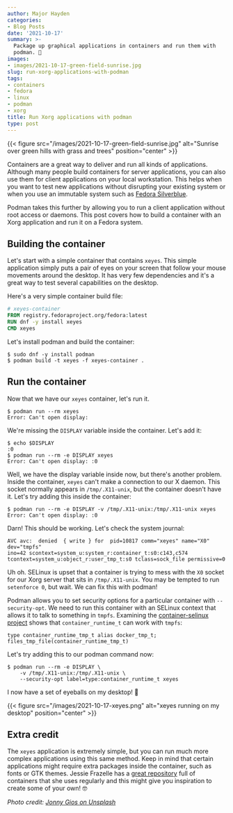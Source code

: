 ```yaml
---
author: Major Hayden
categories:
- Blog Posts
date: '2021-10-17'
summary: >-
  Package up graphical applications in containers and run them with
  podman. 🚢
images:
- images/2021-10-17-green-field-sunrise.jpg
slug: run-xorg-applications-with-podman
tags:
- containers
- fedora
- linux
- podman
- xorg
title: Run Xorg applications with podman
type: post
---
```


{{< figure src="/images/2021-10-17-green-field-sunrise.jpg" alt="Sunrise over green hills with grass and trees" position="center" >}}

Containers are a great way to deliver and run all kinds of applications.
Although many people build containers for server applications, you can also use
them for client applications on your local workstation. This helps when you want
to test new applications without disrupting your existing system or when you use
an immutable system such as [Fedora Silverblue].

Podman takes this further by allowing you to run a client application without
root access or daemons. This post covers how to build a container with an Xorg
application and run it on a Fedora system.

[Fedora Silverblue]: https://silverblue.fedoraproject.org/

## Building the container

Let's start with a simple container that contains `xeyes`. This simple
application simply puts a pair of eyes on your screen that follow your mouse
movements around the desktop. It has very few dependencies and it's a great way
to test several capabilities on the desktop.

Here's a very simple container build file:

```dockerfile
# xeyes-container
FROM registry.fedoraproject.org/fedora:latest
RUN dnf -y install xeyes
CMD xeyes
```

Let's install podman and build the container:

```console
$ sudo dnf -y install podman
$ podman build -t xeyes -f xeyes-container .
```

## Run the container

Now that we have our `xeyes` container, let's run it.

```console
$ podman run --rm xeyes
Error: Can't open display:
```

We're missing the `DISPLAY` variable inside the container. Let's add it:

```console
$ echo $DISPLAY
:0
$ podman run --rm -e DISPLAY xeyes
Error: Can't open display: :0
```

Well, we have the display variable inside now, but there's another problem.
Inside the container, `xeyes` can't make a connection to our X daemon. This
socket normally appears in `/tmp/.X11-unix`, but the container doesn't have it.
Let's try adding this inside the container:

```console
$ podman run --rm -e DISPLAY -v /tmp/.X11-unix:/tmp/.X11-unix xeyes
Error: Can't open display: :0
```

Darn! This should be working. Let's check the system journal:

```text
AVC avc:  denied  { write } for  pid=10817 comm="xeyes" name="X0" dev="tmpfs"
ino=42 scontext=system_u:system_r:container_t:s0:c143,c574
tcontext=system_u:object_r:user_tmp_t:s0 tclass=sock_file permissive=0
```

Uh oh. SELinux is upset that a container is trying to mess with the `X0` socket
for our Xorg server that sits in `/tmp/.X11-unix`. You may be tempted to run
`setenforce 0`, but wait. We can fix this with podman!

Podman allows you to set security options for a particular container with
`--security-opt`. We need to run this container with an SELinux context that
allows it to talk to something in `tmpfs`. Examining the [container-selinux
project] shows that `container_runtime_t` can work with `tmpfs`:

```text
type container_runtime_tmp_t alias docker_tmp_t;
files_tmp_file(container_runtime_tmp_t)
```

Let's try adding this to our podman command now:

```console
$ podman run --rm -e DISPLAY \
    -v /tmp/.X11-unix:/tmp/.X11-unix \
    --security-opt label=type:container_runtime_t xeyes
```

I now have a set of eyeballs on my desktop! 👀

{{< figure src="/images/2021-10-17-xeyes.png" alt="xeyes running on my desktop" position="center" >}}

[container-selinux project]: https://github.com/containers/container-selinux/blob/main/container.te#L77

## Extra credit

The `xeyes` application is extremely simple, but you can run much more complex
applications using this same method. Keep in mind that certain applications
might require extra packages inside the container, such as fonts or GTK themes.
Jessie Frazelle has a [great repository] full of containers that she uses
regularly and this might give you inspiration to create some of your own! 🤓

[great repository]: https://github.com/jessfraz/dockerfiles

*Photo credit: [Jonny Gios on Unsplash](https://unsplash.com/photos/gBr5Hmx1STc)*

